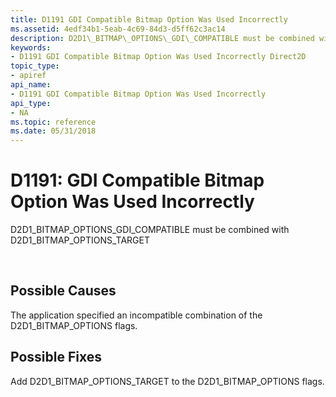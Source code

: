 ```yaml
---
title: D1191 GDI Compatible Bitmap Option Was Used Incorrectly
ms.assetid: 4edf34b1-5eab-4c69-84d3-d5ff62c3ac14
description: D2D1\_BITMAP\_OPTIONS\_GDI\_COMPATIBLE must be combined with D2D1\_BITMAP\_OPTIONS\_TARGET
keywords:
- D1191 GDI Compatible Bitmap Option Was Used Incorrectly Direct2D
topic_type:
- apiref
api_name:
- D1191 GDI Compatible Bitmap Option Was Used Incorrectly
api_type:
- NA
ms.topic: reference
ms.date: 05/31/2018
---
```


# D1191: GDI Compatible Bitmap Option Was Used Incorrectly

D2D1\_BITMAP\_OPTIONS\_GDI\_COMPATIBLE must be combined with D2D1\_BITMAP\_OPTIONS\_TARGET






 

## Possible Causes

The application specified an incompatible combination of the D2D1\_BITMAP\_OPTIONS flags.

## Possible Fixes

Add D2D1\_BITMAP\_OPTIONS\_TARGET to the D2D1\_BITMAP\_OPTIONS flags.

 

 
